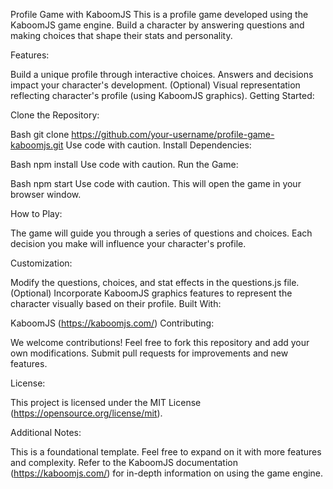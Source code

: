 Profile Game with KaboomJS
This is a profile game developed using the KaboomJS game engine.  Build a character by answering questions and making choices that shape their stats and personality.

Features:

Build a unique profile through interactive choices.
Answers and decisions impact your character's development.
(Optional) Visual representation reflecting character's profile (using KaboomJS graphics).
Getting Started:

Clone the Repository:

Bash
git clone https://github.com/your-username/profile-game-kaboomjs.git
Use code with caution.
Install Dependencies:

Bash
npm install
Use code with caution.
Run the Game:

Bash
npm start
Use code with caution.
This will open the game in your browser window.

How to Play:

The game will guide you through a series of questions and choices. Each decision you make will influence your character's profile.

Customization:

Modify the questions, choices, and stat effects in the questions.js file.
(Optional) Incorporate KaboomJS graphics features to represent the character visually based on their profile.
Built With:

KaboomJS (https://kaboomjs.com/)
Contributing:

We welcome contributions! Feel free to fork this repository and add your own modifications. Submit pull requests for improvements and new features.

License:

This project is licensed under the MIT License (https://opensource.org/license/mit).

Additional Notes:

This is a foundational template. Feel free to expand on it with more features and complexity.
Refer to the KaboomJS documentation (https://kaboomjs.com/) for in-depth information on using the game engine.
